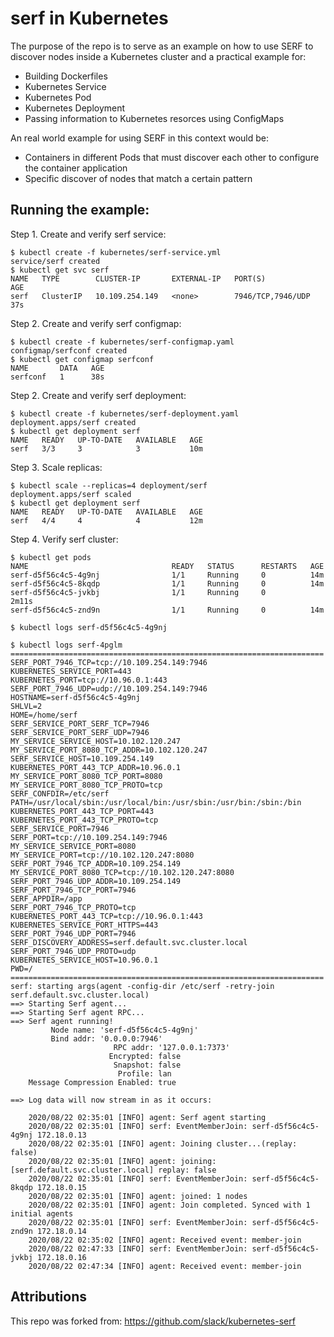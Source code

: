 # serf in Kubernetes

The purpose of the repo is to serve as an example on how to use SERF to discover nodes inside a Kubernetes cluster and a practical example for:
* Building Dockerfiles
* Kubernetes Service
* Kubernetes Pod
* Kubernetes Deployment
* Passing information to Kubernetes resorces using ConfigMaps

An real world example for using SERF in this context would be:
- Containers in different Pods that must discover each other to configure the container application
- Specific discover of nodes that match a certain pattern

## Running the example:

Step 1. Create and verify serf service:

```console
$ kubectl create -f kubernetes/serf-service.yml
service/serf created
$ kubectl get svc serf
NAME   TYPE        CLUSTER-IP       EXTERNAL-IP   PORT(S)             AGE
serf   ClusterIP   10.109.254.149   <none>        7946/TCP,7946/UDP   37s
```

Step 2. Create and verify serf configmap:
```console
$ kubectl create -f kubernetes/serf-configmap.yaml
configmap/serfconf created
$ kubectl get configmap serfconf
NAME       DATA   AGE
serfconf   1      38s
```

Step 2. Create and verify serf deployment:

```console
$ kubectl create -f kubernetes/serf-deployment.yaml
deployment.apps/serf created
$ kubectl get deployment serf
NAME   READY   UP-TO-DATE   AVAILABLE   AGE
serf   3/3     3            3           10m
```

Step 3. Scale replicas:

```console
$ kubectl scale --replicas=4 deployment/serf
deployment.apps/serf scaled
$ kubectl get deployment serf
NAME   READY   UP-TO-DATE   AVAILABLE   AGE
serf   4/4     4            4           12m
```

Step 4. Verify serf cluster:

```console
$ kubectl get pods
NAME                                READY   STATUS      RESTARTS   AGE
serf-d5f56c4c5-4g9nj                1/1     Running     0          14m
serf-d5f56c4c5-8kqdp                1/1     Running     0          14m
serf-d5f56c4c5-jvkbj                1/1     Running     0          2m11s
serf-d5f56c4c5-znd9n                1/1     Running     0          14m

$ kubectl logs serf-d5f56c4c5-4g9nj

$ kubectl logs serf-4pglm
======================================================================
SERF_PORT_7946_TCP=tcp://10.109.254.149:7946
KUBERNETES_SERVICE_PORT=443
KUBERNETES_PORT=tcp://10.96.0.1:443
SERF_PORT_7946_UDP=udp://10.109.254.149:7946
HOSTNAME=serf-d5f56c4c5-4g9nj
SHLVL=2
HOME=/home/serf
SERF_SERVICE_PORT_SERF_TCP=7946
SERF_SERVICE_PORT_SERF_UDP=7946
MY_SERVICE_SERVICE_HOST=10.102.120.247
MY_SERVICE_PORT_8080_TCP_ADDR=10.102.120.247
SERF_SERVICE_HOST=10.109.254.149
KUBERNETES_PORT_443_TCP_ADDR=10.96.0.1
MY_SERVICE_PORT_8080_TCP_PORT=8080
MY_SERVICE_PORT_8080_TCP_PROTO=tcp
SERF_CONFDIR=/etc/serf
PATH=/usr/local/sbin:/usr/local/bin:/usr/sbin:/usr/bin:/sbin:/bin
KUBERNETES_PORT_443_TCP_PORT=443
KUBERNETES_PORT_443_TCP_PROTO=tcp
SERF_SERVICE_PORT=7946
SERF_PORT=tcp://10.109.254.149:7946
MY_SERVICE_SERVICE_PORT=8080
MY_SERVICE_PORT=tcp://10.102.120.247:8080
SERF_PORT_7946_TCP_ADDR=10.109.254.149
MY_SERVICE_PORT_8080_TCP=tcp://10.102.120.247:8080
SERF_PORT_7946_UDP_ADDR=10.109.254.149
SERF_PORT_7946_TCP_PORT=7946
SERF_APPDIR=/app
SERF_PORT_7946_TCP_PROTO=tcp
KUBERNETES_PORT_443_TCP=tcp://10.96.0.1:443
KUBERNETES_SERVICE_PORT_HTTPS=443
SERF_PORT_7946_UDP_PORT=7946
SERF_DISCOVERY_ADDRESS=serf.default.svc.cluster.local
SERF_PORT_7946_UDP_PROTO=udp
KUBERNETES_SERVICE_HOST=10.96.0.1
PWD=/
======================================================================
serf: starting args(agent -config-dir /etc/serf -retry-join serf.default.svc.cluster.local)
==> Starting Serf agent...
==> Starting Serf agent RPC...
==> Serf agent running!
         Node name: 'serf-d5f56c4c5-4g9nj'
         Bind addr: '0.0.0.0:7946'
                       RPC addr: '127.0.0.1:7373'
                      Encrypted: false
                       Snapshot: false
                        Profile: lan
    Message Compression Enabled: true

==> Log data will now stream in as it occurs:

    2020/08/22 02:35:01 [INFO] agent: Serf agent starting
    2020/08/22 02:35:01 [INFO] serf: EventMemberJoin: serf-d5f56c4c5-4g9nj 172.18.0.13
    2020/08/22 02:35:01 [INFO] agent: Joining cluster...(replay: false)
    2020/08/22 02:35:01 [INFO] agent: joining: [serf.default.svc.cluster.local] replay: false
    2020/08/22 02:35:01 [INFO] serf: EventMemberJoin: serf-d5f56c4c5-8kqdp 172.18.0.15
    2020/08/22 02:35:01 [INFO] agent: joined: 1 nodes
    2020/08/22 02:35:01 [INFO] agent: Join completed. Synced with 1 initial agents
    2020/08/22 02:35:01 [INFO] serf: EventMemberJoin: serf-d5f56c4c5-znd9n 172.18.0.14
    2020/08/22 02:35:02 [INFO] agent: Received event: member-join
    2020/08/22 02:47:33 [INFO] serf: EventMemberJoin: serf-d5f56c4c5-jvkbj 172.18.0.16
    2020/08/22 02:47:34 [INFO] agent: Received event: member-join
```
## Attributions

This repo was forked from: https://github.com/slack/kubernetes-serf